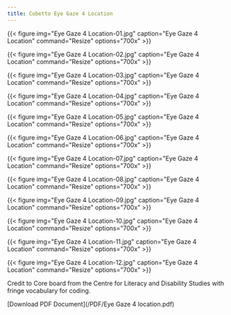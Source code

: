 ```yaml
---
title: Cubetto Eye Gaze 4 Location
---
```



{{< figure
img="Eye Gaze 4 Location-01.jpg"
caption="Eye Gaze 4 Location"
command="Resize"
options="700x" >}}

{{< figure
img="Eye Gaze 4 Location-02.jpg"
caption="Eye Gaze 4 Location"
command="Resize"
options="700x" >}}

{{< figure
img="Eye Gaze 4 Location-03.jpg"
caption="Eye Gaze 4 Location"
command="Resize"
options="700x" >}}

{{< figure
img="Eye Gaze 4 Location-04.jpg"
caption="Eye Gaze 4 Location"
command="Resize"
options="700x" >}}

{{< figure
img="Eye Gaze 4 Location-05.jpg"
caption="Eye Gaze 4 Location"
command="Resize"
options="700x" >}}

{{< figure
img="Eye Gaze 4 Location-06.jpg"
caption="Eye Gaze 4 Location"
command="Resize"
options="700x" >}}

{{< figure
img="Eye Gaze 4 Location-07.jpg"
caption="Eye Gaze 4 Location"
command="Resize"
options="700x" >}}

{{< figure
img="Eye Gaze 4 Location-08.jpg"
caption="Eye Gaze 4 Location"
command="Resize"
options="700x" >}}

{{< figure
img="Eye Gaze 4 Location-09.jpg"
caption="Eye Gaze 4 Location"
command="Resize"
options="700x" >}}

{{< figure
img="Eye Gaze 4 Location-10.jpg"
caption="Eye Gaze 4 Location"
command="Resize"
options="700x" >}}

{{< figure
img="Eye Gaze 4 Location-11.jpg"
caption="Eye Gaze 4 Location"
command="Resize"
options="700x" >}}

{{< figure
img="Eye Gaze 4 Location-12.jpg"
caption="Eye Gaze 4 Location"
command="Resize"
options="700x" >}}


Credit to Core board from the Centre for Literacy and Disability Studies with fringe vocabulary for coding.

[Download PDF Document](/PDF/Eye Gaze 4 location.pdf)

